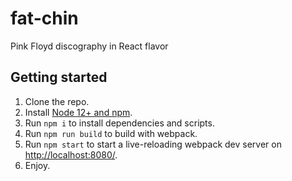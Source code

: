 # fat-chin
Pink Floyd discography in React flavor

## Getting started
1. Clone the repo.
1. Install [Node 12+ and npm](https://nodejs.org/en/).
1. Run `npm i` to install dependencies and scripts.
1. Run `npm run build` to build with webpack.
1. Run `npm start` to start a live-reloading webpack dev server on [http://localhost:8080/](http://localhost:8080/).
1. Enjoy.
